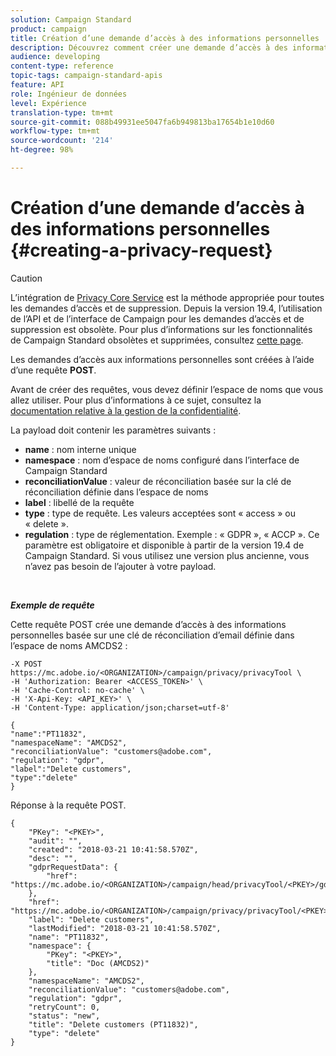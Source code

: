 ```yaml
---
solution: Campaign Standard
product: campaign
title: Création d’une demande d’accès à des informations personnelles
description: Découvrez comment créer une demande d’accès à des informations personnelles avec les API
audience: developing
content-type: reference
topic-tags: campaign-standard-apis
feature: API
role: Ingénieur de données
level: Expérience
translation-type: tm+mt
source-git-commit: 088b49931ee5047fa6b949813ba17654b1e10d60
workflow-type: tm+mt
source-wordcount: '214'
ht-degree: 98%

---
```



# Création d’une demande d’accès à des informations personnelles {#creating-a-privacy-request}

>[!CAUTION]
>
>L’intégration de [Privacy Core Service](https://adobe.io/apis/cloudplatform/gdpr.html) est la méthode appropriée pour toutes les demandes d’accès et de suppression. Depuis la version 19.4, l’utilisation de l’API et de l’interface de Campaign pour les demandes d’accès et de suppression est obsolète. Pour plus d’informations sur les fonctionnalités de Campaign Standard obsolètes et supprimées, consultez [cette page](../../rn/using/deprecated-features.md).

Les demandes d’accès aux informations personnelles sont créées à l’aide d’une requête **POST**.

Avant de créer des requêtes, vous devez définir l’espace de noms que vous allez utiliser. Pour plus d’informations à ce sujet, consultez la [documentation relative à la gestion de la confidentialité](https://helpx.adobe.com/fr/campaign/kb/acs-privacy.html#ManagingPrivacyRequests).

La payload doit contenir les paramètres suivants :

* **name** : nom interne unique
* **namespace** : nom d’espace de noms configuré dans l’interface de Campaign Standard
* **reconciliationValue** : valeur de réconciliation basée sur la clé de réconciliation définie dans l’espace de noms
* **label** : libellé de la requête
* **type** : type de requête. Les valeurs acceptées sont « access » ou « delete ».
* **regulation** : type de réglementation. Exemple : « GDPR », « ACCP ». Ce paramètre est obligatoire et disponible à partir de la version 19.4 de Campaign Standard. Si vous utilisez une version plus ancienne, vous n’avez pas besoin de l’ajouter à votre payload.

<br/>

***Exemple de requête***

Cette requête POST crée une demande d’accès à des informations personnelles basée sur une clé de réconciliation d’email définie dans l’espace de noms AMCDS2 :

```
-X POST https://mc.adobe.io/<ORGANIZATION>/campaign/privacy/privacyTool \
-H 'Authorization: Bearer <ACCESS_TOKEN>' \
-H 'Cache-Control: no-cache' \
-H 'X-Api-Key: <API_KEY>' \
-H 'Content-Type: application/json;charset=utf-8'

{
"name":"PT11832",
"namespaceName": "AMCDS2",
"reconciliationValue": "customers@adobe.com",
"regulation": "gdpr",
"label":"Delete customers",
"type":"delete"
}
```

Réponse à la requête POST.

```
{
    "PKey": "<PKEY>",
    "audit": "",
    "created": "2018-03-21 10:41:58.570Z",
    "desc": "",
    "gdprRequestData": {
        "href": "https://mc.adobe.io/<ORGANIZATION>/campaign/head/privacyTool/<PKEY>/gdprRequestData/"
    },
    "href": "https://mc.adobe.io/<ORGANIZATION>/campaign/privacy/privacyTool/<PKEY>",
    "label": "Delete customers",
    "lastModified": "2018-03-21 10:41:58.570Z",
    "name": "PT11832",
    "namespace": {
        "PKey": "<PKEY>",
        "title": "Doc (AMCDS2)"
    },
    "namespaceName": "AMCDS2",
    "reconciliationValue": "customers@adobe.com",
    "regulation": "gdpr",
    "retryCount": 0,
    "status": "new",
    "title": "Delete customers (PT11832)",
    "type": "delete"
}
```

